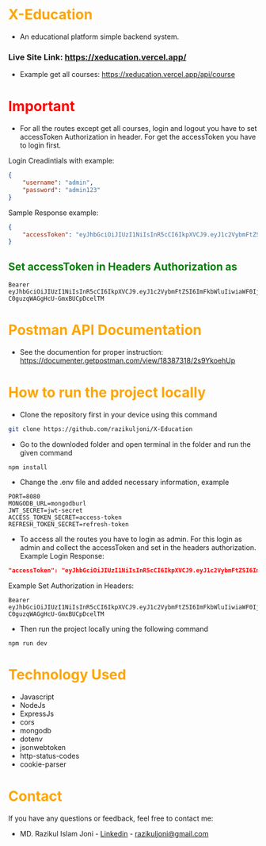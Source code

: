 # <h1 style="color:orange;">X-Education</h1>

-   An educational platform simple backend system.

### Live Site Link: https://xeducation.vercel.app/

-   Example get all courses: https://xeducation.vercel.app/api/course

## <h1 style="color:red;">Important</h1>

-   For all the routes except get all courses, login and logout you have to set accessToken Authorization in header. For get the accessToken you have to login first.

Login Creadintials with example:

```json
{
    "username": "admin",
    "password": "admin123"
}
```

Sample Response example:

```json
{
    "accessToken": "eyJhbGciOiJIUzI1NiIsInR5cCI6IkpXVCJ9.eyJ1c2VybmFtZSI6ImFkbWluIiwiaWF0IjoxNzAzMDQ4MDc4LCJleHAiOjE3MDMwNDkyNzh9.BGUj1HcLI2gwX_D-C0guzqWAGgHcU-GmxBUCpDcelTM"
}
```

### <h2 style="color:Green;">Set accessToken in Headers Authorization as </h2>

```
Bearer eyJhbGciOiJIUzI1NiIsInR5cCI6IkpXVCJ9.eyJ1c2VybmFtZSI6ImFkbWluIiwiaWF0IjoxNzAzMDQ4MDc4LCJleHAiOjE3MDMwNDkyNzh9.BGUj1HcLI2gwX_D-C0guzqWAGgHcU-GmxBUCpDcelTM
```

## <h1 style="color:orange;">Postman API Documentation</h1>

-   See the documention for proper instruction: https://documenter.getpostman.com/view/18387318/2s9YkoehUp

## <h1 style="color:orange;">How to run the project locally</h1>

-   Clone the repository first in your device using this command

```bash
git clone https://github.com/razikuljoni/X-Education
```

-   Go to the downloded folder and open terminal in the folder and run the given command

```
npm install
```

-   Change the .env file and added necessary information, example

```
PORT=8080
MONGODB_URL=mongodburl
JWT_SECRET=jwt-secret
ACCESS_TOKEN_SECRET=access-token
REFRESH_TOKEN_SECRET=refresh-token
```

-   To access all the routes you have to login as admin. For this login as admin and collect the accessToken and set in the headers authorization.
    Example Login Response:

```json
"accessToken": "eyJhbGciOiJIUzI1NiIsInR5cCI6IkpXVCJ9.eyJ1c2VybmFtZSI6ImFkbWluIiwiaWF0IjoxNzAzMDQ4MDc4LCJleHAiOjE3MDMwNDkyNzh9.BGUj1HcLI2gwX_D-C0guzqWAGgHcU-GmxBUCpDcelTM"
```

Example Set Authorization in Headers:

```
Bearer eyJhbGciOiJIUzI1NiIsInR5cCI6IkpXVCJ9.eyJ1c2VybmFtZSI6ImFkbWluIiwiaWF0IjoxNzAzMDQ4MDc4LCJleHAiOjE3MDMwNDkyNzh9.BGUj1HcLI2gwX_D-C0guzqWAGgHcU-GmxBUCpDcelTM
```

-   Then run the project locally uning the following command

```
npm run dev
```

## <h1 style="color:orange;">Technology Used</h1>

-   Javascript
-   NodeJs
-   ExpressJs
-   cors
-   mongodb
-   dotenv
-   jsonwebtoken
-   http-status-codes
-   cookie-parser

## <h1 style="color:orange;">Contact</h1>

If you have any questions or feedback, feel free to contact me:

-   MD. Razikul Islam Joni - [Linkedin](https://www.linkedin.com/in/razikuljoni) - razikuljoni@gmail.com
